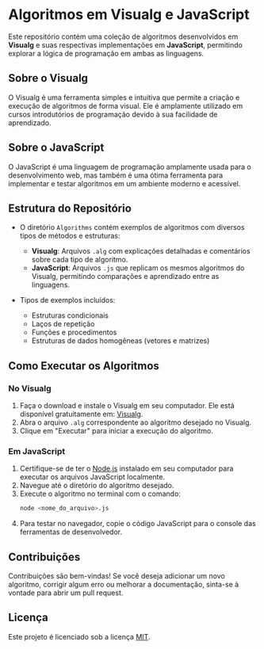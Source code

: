 # Algoritmos em Visualg e JavaScript

Este repositório contém uma coleção de algoritmos desenvolvidos em **Visualg** e suas respectivas implementações em **JavaScript**, permitindo explorar a lógica de programação em ambas as linguagens.

## Sobre o Visualg

O Visualg é uma ferramenta simples e intuitiva que permite a criação e execução de algoritmos de forma visual. Ele é amplamente utilizado em cursos introdutórios de programação devido à sua facilidade de aprendizado.

## Sobre o JavaScript

O JavaScript é uma linguagem de programação amplamente usada para o desenvolvimento web, mas também é uma ótima ferramenta para implementar e testar algoritmos em um ambiente moderno e acessível.

## Estrutura do Repositório

- O diretório `Algorithms` contém exemplos de algoritmos com diversos tipos de métodos e estruturas:
  - **Visualg**: Arquivos `.alg` com explicações detalhadas e comentários sobre cada tipo de algoritmo.
  - **JavaScript**: Arquivos `.js` que replicam os mesmos algoritmos do Visualg, permitindo comparações e aprendizado entre as linguagens.

- Tipos de exemplos incluídos:
  - Estruturas condicionais
  - Laços de repetição
  - Funções e procedimentos
  - Estruturas de dados homogêneas (vetores e matrizes)

## Como Executar os Algoritmos

### No Visualg
1. Faça o download e instale o Visualg em seu computador. Ele está disponível gratuitamente em: [Visualg](https://sourceforge.net/projects/visualg30/).
2. Abra o arquivo `.alg` correspondente ao algoritmo desejado no Visualg.
3. Clique em "Executar" para iniciar a execução do algoritmo.

### Em JavaScript
1. Certifique-se de ter o [Node.js](https://nodejs.org) instalado em seu computador para executar os arquivos JavaScript localmente.
2. Navegue até o diretório do algoritmo desejado.
3. Execute o algoritmo no terminal com o comando:
   ```bash
   node <nome_do_arquivo>.js
   ```
4. Para testar no navegador, copie o código JavaScript para o console das ferramentas de desenvolvedor.

## Contribuições

Contribuições são bem-vindas! Se você deseja adicionar um novo algoritmo, corrigir algum erro ou melhorar a documentação, sinta-se à vontade para abrir um pull request.

## Licença

Este projeto é licenciado sob a licença [MIT](https://opensource.org/licenses/MIT).